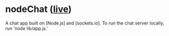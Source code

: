 # nodeChat ([live])

A chat app built on [Node.js] and [sockets.io]. To run the chat server locally, run 'node lib/app.js.'

[live]:http://node
